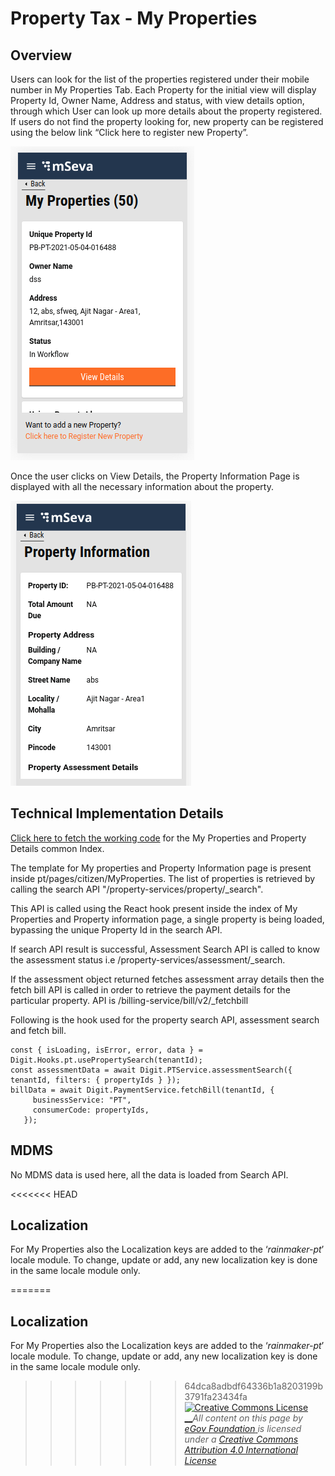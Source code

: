# Property Tax - My Properties

## **Overview**

Users can look for the list of the properties registered under their mobile number in My Properties Tab. Each Property for the initial view will display Property Id, Owner Name, Address and status, with view details option, through which User can look up more details about the property registered. If users do not find the property looking for, new property can be registered using the below link “Click here to register new Property”.

![](../../../../.gitbook/assets/screenshot-from-2021-05-04-18-52-15.png)

Once the user clicks on View Details, the Property Information Page is displayed with all the necessary information about the property.

![](../../../../.gitbook/assets/screenshot-from-2021-05-04-18-54-49.png)

## **Technical Implementation Details**

[Click here to fetch the working code](https://github.com/egovernments/digit-ui-internals/blob/development/packages/modules/pt/src/pages/citizen/MyProperties/index.js) for the My Properties and Property Details common Index.

The template for My properties and Property Information page is present inside pt/pages/citizen/MyProperties. The list of properties is retrieved by calling the search API "/property-services/property/\_search".

This API is called using the React hook present inside the index of My Properties and Property information page, a single property is being loaded, bypassing the unique Property Id in the search API.

If search API result is successful, Assessment Search API is called to know the assessment status i.e /property-services/assessment/\_search.

If the assessment object returned fetches assessment array details then the fetch bill API is called in order to retrieve the payment details for the particular property. API is /billing-service/bill/v2/\_fetchbill

Following is the hook used for the property search API, assessment search and fetch bill.

```text
const { isLoading, isError, error, data } = Digit.Hooks.pt.usePropertySearch(tenantId);
const assessmentData = await Digit.PTService.assessmentSearch({ tenantId, filters: { propertyIds } });
billData = await Digit.PaymentService.fetchBill(tenantId, {
     businessService: "PT",
     consumerCode: propertyIds,
   });
```

## **MDMS**

No MDMS data is used here, all the data is loaded from Search API.

<<<<<<< HEAD
## **Localization**

For My Properties also the Localization keys are added to the ‘_rainmaker-pt_’ locale module. To change, update or add, any new localization key is done in the same locale module only.

=======
## **Localization** 

For My Properties also the Localization keys are added to the ‘_rainmaker-pt_’ locale module. To change, update or add, any new localization key is done in the same locale module only.





>>>>>>> 64dca8adbdf64336b1a8203199b3791fa23434fa
> [![Creative Commons License](https://i.creativecommons.org/l/by/4.0/80x15.png)\_\_](http://creativecommons.org/licenses/by/4.0/)_All content on this page by_ [_eGov Foundation_ ](https://egov.org.in/)_is licensed under a_ [_Creative Commons Attribution 4.0 International License_](http://creativecommons.org/licenses/by/4.0/)

